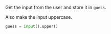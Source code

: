 <!--title={Get Input}-->

<!--concepts={User Input}-->

<!--badges={Python:120, Software Engineering:14}-->

Get the input from the user and store it in `guess`.

Also make the input uppercase.

```python
guess = input().upper()
```

